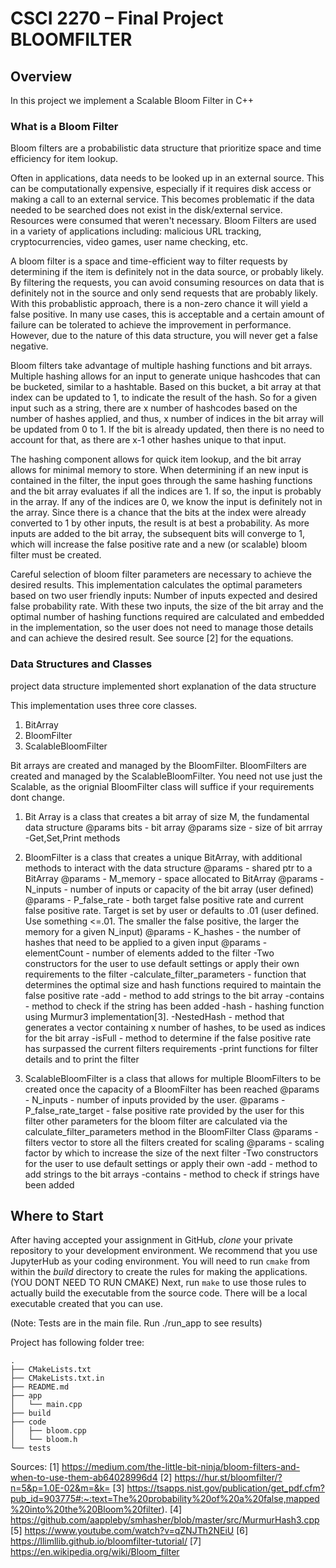 # CSCI 2270 – Final Project BLOOMFILTER
## Overview

In this project we implement a Scalable Bloom Filter in C++

### What is a Bloom Filter

Bloom filters are a probabilistic data structure that prioritize space and time efficiency for item lookup.

Often in applications, data needs to be looked up in an external source. This can be computationally expensive, especially if it requires disk access or making a call to an external service. This becomes problematic if the data needed to be searched does not exist in the disk/external service. Resources were consumed that weren't necessary. Bloom Filters are used in a variety of applications including: malicious URL tracking, cryptocurrencies, video games, user name checking, etc.

A bloom filter is a space and time-efficient way to filter requests by determining if the item is definitely not in the data source, or probably likely. By filtering the requests, you can avoid consuming resources on data that is definitely not in the source and only send requests that are probably likely. With this probablistic approach, there is a non-zero chance it will yield a false positive. In many use cases, this is acceptable and a certain amount of failure can be tolerated to achieve the improvement in performance. However, due to the nature of this data structure, you will never get a false negative.

Bloom filters take advantage of multiple hashing functions and bit arrays. Multiple hashing allows for an input to generate unique hashcodes that can be bucketed, similar to a hashtable. Based on this bucket, a bit array at that index can be updated to 1, to indicate the result of the hash. So for a given input such as a string, there are x number of hashcodes based on the number of hashes applied, and thus, x number of indices in the bit array will be updated from 0 to 1. If the bit is already updated, then there is no need to account for that, as there are x-1 other hashes unique to that input.

The hashing component allows for quick item lookup, and the bit array allows for minimal memory to store.
When determining if an new input is contained in the filter, the input goes through the same hashing functions and the bit array evaluates if all the indices are 1. If so, the input is probably in the array. If any of the indices are 0, we know the input is definitely not in the array. Since there is a chance that the bits at the index were already converted to 1 by other inputs, the result is at best a probability. As more inputs are added to the bit array, the subsequent bits will converge to 1, which will increase the false positive rate and a new (or scalable) bloom filter must be created.

Careful selection of bloom filter parameters are necessary to achieve the desired results. This implementation calculates the optimal parameters based on two user friendly inputs: Number of inputs expected and desired false probability rate. With these two inputs, the size of the bit array and the optimal number of hashing functions required are calculated and embedded in the implementation, so the user does not need to manage those details and can achieve the desired result. See source [2] for the equations.




### Data Structures and Classes 
project data structure implemented
short explanation of the data structure

This implementation uses three core classes.
1) BitArray
2) BloomFilter
3) ScalableBloomFilter

Bit arrays are created and managed by the BloomFilter. BloomFilters are created and managed by the ScalableBloomFilter.
You need not use just the Scalable, as the orignial BloomFilter class will suffice if your requirements dont change.

1) Bit Array is a class that creates a bit array of size M, the fundamental data structure
    @params bits - bit array
    @params size - size of bit arrray
    -Get,Set,Print methods
    
2) BloomFilter is a class that creates a unique BitArray, with additional methods to interact with the data structure
    @params - shared ptr to a BitArray 
    @params - M_memory - space allocated to BitArray
    @params - N_inputs - number of inputs or capacity of the bit array (user defined)
    @params - P_false_rate - both target false positive rate and current false positive rate. 
              Target is set by user or defaults to .01 (user defined. Use something <=.01. The smaller the false positive, the larger the memory for a given N_input)
    @params - K_hashes - the number of hashes that need to be applied to a given input
    @params - elementCount - number of elements added to the filter
    -Two constructors for the user to use default settings or apply their own requirements to the filter
    -calculate_filter_parameters - function that determines the optimal size and hash functions required to maintain the false positive rate
    -add - method to add strings to the bit array
    -contains - method to check if the string has been added
    -hash - hashing function using Murmur3 implementation[3].
    -NestedHash - method that generates a vector containing x number of hashes, to be used as indices for the bit array
    -isFull - method to determine if the false positive rate has surpassed the current filters requirements
    -print functions for filter details and to print the filter
    
    
3) ScalableBloomFilter is a class that allows for multiple BloomFilters to be created once the capacity of a BloomFilter has been reached
    @params - N_inputs - number of inputs provided by the user. 
    @params - P_false_rate_target - false positive rate provided by the user for this filter
              other parameters for the bloom filter are calculated via the calculate_filter_parameters method in the BloomFilter Class
    @params - filters vector to store all the filters created for scaling
    @params - scaling factor by which to increase the size of the next filter 
    -Two constructors for the user to use default settings or apply their own
    -add - method to add strings to the bit arrays
    -contains - method to check if strings have been added



## Where to Start
After having accepted your assignment in GitHub, _clone_ your private repository to your development environment.  We recommend that you use JupyterHub as your coding environment.
You will need to run ```cmake``` from within the _build_ directory to create the rules for making the applications. (YOU DONT NEED TO RUN CMAKE)
Next, run ```make``` to use those rules to actually build the executable from the source code.
There will be a local executable created that you can use.

(Note: Tests are in the main file. Run ./run_app to see results)

Project has following folder tree:
```
.  
├── CMakeLists.txt  
├── CMakeLists.txt.in  
├── README.md  
├── app  
│   └── main.cpp  
├── build  
├── code  
│   ├── bloom.cpp  
│   └── bloom.h  
└── tests   
```




Sources:
[1] https://medium.com/the-little-bit-ninja/bloom-filters-and-when-to-use-them-ab64028996d4
[2] https://hur.st/bloomfilter/?n=5&p=1.0E-02&m=&k=
[3] https://tsapps.nist.gov/publication/get_pdf.cfm?pub_id=903775#:~:text=The%20probability%20of%20a%20false,mapped%20into%20the%20Bloom%20filter).
[4] https://github.com/aappleby/smhasher/blob/master/src/MurmurHash3.cpp
[5] https://www.youtube.com/watch?v=qZNJTh2NEiU
[6] https://llimllib.github.io/bloomfilter-tutorial/
[7] https://en.wikipedia.org/wiki/Bloom_filter

